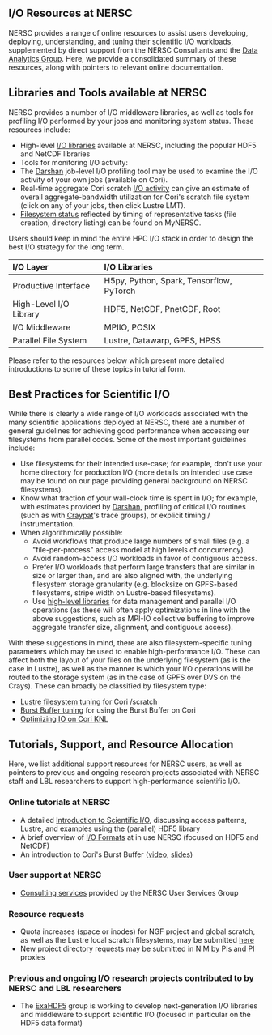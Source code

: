 ## I/O Resources at NERSC
NERSC provides a range of online resources to assist users developing, deploying, understanding, 
and tuning their scientific I/O workloads, supplemented by direct support from the NERSC Consultants 
and the [Data Analytics Group](https://www.nersc.gov/about/nersc-staff/data-analytics-services/). Here, we provide a consolidated summary of these resources, 
along with pointers to relevant online documentation.

## Libraries and Tools available at NERSC
NERSC provides a number of I/O middleware libraries, as well as tools for profiling I/O performed 
by your jobs and monitoring system status. These resources include:

* High-level [I/O libraries](./library) available at NERSC, including the popular HDF5 and NetCDF libraries
* Tools for monitoring I/O activity:
 * The [Darshan](../../programming/performance-debugging-tools/darshan.md) job-level I/O profiling tool may be used to examine the I/O activity of your own jobs (available on Cori).
 * Real-time aggregate Cori scratch [I/O activity](https://my.nersc.gov/completedjobs.php) can give an estimate of overall aggregate-bandwidth utilization for Cori's scratch file system (click on any of your jobs, then click Lustre LMT).
* [Filesystem status](http://my.nersc.gov/filesystems-cs.php) reflected by timing of representative tasks (file creation, directory listing) can be found on MyNERSC.

Users should keep in mind the entire HPC I/O stack in order to design the best I/O strategy for the long term. 

|I/O Layer|I/O Libraries|
|:--------|:-------------|
|Productive Interface|H5py, Python, Spark, Tensorflow, PyTorch|
|High-Level I/O Library|HDF5, NetCDF, PnetCDF, Root|
|I/O Middleware|MPIIO, POSIX|
|Parallel File System|Lustre, Datawarp, GPFS, HPSS|

Please refer to the resources below which present more detailed introductions to some of these topics in tutorial form.

## Best Practices for Scientific I/O
While there is clearly a wide range of I/O workloads associated with the many scientific applications
deployed at NERSC, there are a number of general guidelines for achieving good performance
when accessing our filesystems from parallel codes. Some of the most important guidelines include:

* Use filesystems for their intended use-case; for example, don't use your home directory for production
 I/O (more details on intended use case may be found on our page providing general background on NERSC filesystems).
* Know what fraction of your wall-clock time is spent in I/O; for example, with estimates provided by [Darshan](../../programming/performance-debugging-tools/darshan.md),
profiling of critical I/O routines (such as with [Craypat](../../programming/performance-debugging-tools/craypat)'s trace groups), or explicit timing / instrumentation.
* When algorithmically possible:
    * Avoid workflows that produce large numbers of small files (e.g. a "file-per-process" access model at high levels of concurrency).
    * Avoid random-access I/O workloads in favor of contiguous access.
    * Prefer I/O workloads that perform large transfers that are similar in size or larger than,
and are also aligned with, the underlying filesystem storage granularity (e.g.
blocksize on GPFS-based filesystems, stripe width on Lustre-based filesystems).
    * Use [high-level libraries](./library) for data management and parallel I/O operations (as these will often
apply optimizations in line with the above suggestions, such as MPI-IO collective
buffering to improve aggregate transfer size, alignment, and contiguous access).

With these suggestions in mind, there are also filesystem-specific tuning parameters which may be used
to enable high-performance I/O. These can affect both the layout of your files on the underlying
filesystem (as is the case in Lustre), as well as the manner is which your I/O operations
will be routed to the storage system (as in the case of GPFS over DVS on the Crays).
These can broadly be classified by filesystem type:

* [Lustre filesystem tuning](./lustre) for Cori /scratch
* [Burst Buffer tuning](./bb) for using the Burst Buffer on Cori
* [Optimizing IO on Cori KNL](./knl) 

## Tutorials, Support, and Resource Allocation

Here, we list additional support resources for NERSC users, as well as pointers to previous
 and ongoing research projects associated with NERSC staff and LBL researchers to support high-performance scientific I/O.

### Online tutorials at NERSC
+ A detailed [Introduction to Scientific I/O](https://www.nersc.gov/users/training/online-tutorials/introduction-to-scientific-i-o/?show_all=1), discussing access patterns, Lustre, and examples using the (parallel) HDF5 library
+ A brief overview of [I/O Formats](./library) at in use NERSC (focused on HDF5 and NetCDF)
+ An introduction to Cori's Burst Buffer ([video](http://www.nersc.gov/assets/Uploads/DataDay-BurstBuffer-Tutorial.mp4), [slides](http://www.nersc.gov/assets/Uploads/DataDay-BurstBuffer.pdf))

### User support at NERSC
+ [Consulting services](../../help) provided by the NERSC User Services Group
### Resource requests
+ Quota increases (space or inodes) for NGF project and global scratch, as well as the Lustre local scratch filesystems, may be submitted [here](https://www.nersc.gov/users/storage-and-file-systems/file-systems/data-storage-quota-increase-request/)
+ New project directory requests may be submitted in NIM by PIs and PI proxies
### Previous and ongoing I/O research projects contributed to by NERSC and LBL researchers
+ The [ExaHDF5](https://sdm.lbl.gov/exahdf5/) group is working to develop next-generation I/O libraries and middleware to support scientific I/O (focused in particular on the HDF5 data format)



